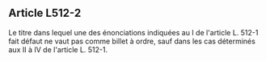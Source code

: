 Article L512-2
----
Le titre dans lequel une des énonciations indiquées au I de l'article L. 512-1
fait défaut ne vaut pas comme billet à ordre, sauf dans les cas déterminés aux
II à IV de l'article L. 512-1.
